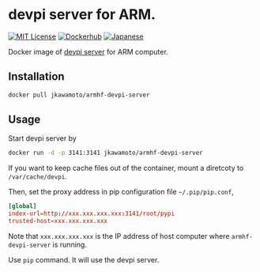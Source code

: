 # devpi server for ARM.
[![MIT License](http://img.shields.io/badge/license-MIT-blue.svg?style=flat)](LICENSE)
[![Dockerhub](https://img.shields.io/badge/dockerhub-jkawamoto%2Farmhf--devpi--server-blue.svg)](https://hub.docker.com/r/jkawamoto/armhf-devpi-server/)
[![Japanese](https://img.shields.io/badge/qiita-%E6%97%A5%E6%9C%AC%E8%AA%9E-brightgreen.svg)](http://qiita.com/jkawamoto/items/082af79bdf9a381a1d1b)

Docker image of [devpi server](http://doc.devpi.net/latest/) for ARM computer.

## Installation
```sh
docker pull jkawamoto/armhf-devpi-server
```

## Usage
Start devpi server by
```sh
docker run -d -p 3141:3141 jkawamoto/armhf-devpi-server
```

If you want to keep cache files out of the container,
mount a diretcoty to `/var/cache/devpi`.

Then, set the proxy address in pip configuration file `~/.pip/pip.conf`,

```pip.conf
[global]
index-url=http://xxx.xxx.xxx.xxx:3141/root/pypi
trusted-host=xxx.xxx.xxx.xxx
```

Note that `xxx.xxx.xxx.xxx` is the IP address of host computer
where `armhf-devpi-server` is running.

Use `pip` command. It will use the devpi server.
